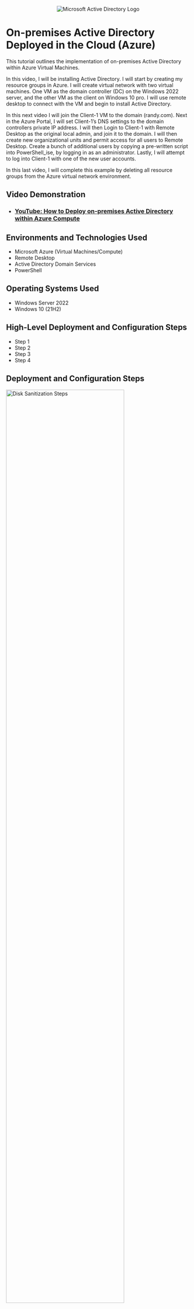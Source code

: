 <p align="center">
<img src="https://i.imgur.com/pU5A58S.png" alt="Microsoft Active Directory Logo"/>
</p>

<h1>On-premises Active Directory Deployed in the Cloud (Azure)</h1>
This tutorial outlines the implementation of on-premises Active Directory within Azure Virtual Machines.

In this video, I will be installing Active Directory. I will start by creating my resource groups in Azure.  I will create virtual network with two virtual machines. One VM as the domain controller (DC) on the Windows 2022 server, and the other VM as the client on Windows 10 pro. I will use remote desktop to connect with the VM and begin to install Active Directory.


In this next video I will join the Client-1 VM to the domain (randy.com).  Next in the Azure Portal, I will set Client-1’s DNS settings to the domain controllers private IP address. I will then Login to Client-1 with Remote Desktop as the original local admin, and join it to the domain. I will then create new organizational units and permit access for all users to Remote Desktop. Create a bunch of additional users by copying a pre-written script into PowerShell_ise, by logging in as an administrator.  Lastly, I will attempt to log into Client-1 with one of the new user accounts.


In this last video, I will complete this example by deleting all resource groups from the Azure virtual network environment.<br />


<h2>Video Demonstration</h2>

- ### [YouTube: How to Deploy on-premises Active Directory within Azure Compute](https://www.youtube.com)

<h2>Environments and Technologies Used</h2>

- Microsoft Azure (Virtual Machines/Compute)
- Remote Desktop
- Active Directory Domain Services
- PowerShell

<h2>Operating Systems Used </h2>

- Windows Server 2022
- Windows 10 (21H2)

<h2>High-Level Deployment and Configuration Steps</h2>

- Step 1
- Step 2
- Step 3
- Step 4

<h2>Deployment and Configuration Steps</h2>

<p>
<img src="https://i.imgur.com/n2uKckw.png" height="80%" width="80%" alt="Disk Sanitization Steps"/>
</p>
<p>
In this photo I am creating a virtual network with two virtual machines. One VM as the domain controller (DC) on the Windows 2022 server, and the other VM as the Client on Windows 10 pro.
</p>
<br />

<p>
<img src="https://i.imgur.com/Bq2wVab.png" height="80%" width="80%" alt="Disk Sanitization Steps"/>
</p>
<p>
In this photo I am setting Client-1’s DNS settings to the domain controllers private IP address. 
</p>
<br />

<p>
<img src="https://i.imgur.com/zFufgQ8.png" height="80%" width="80%" alt="Disk Sanitization Steps"/>
</p>
<p>
In this photo I am deleting all resource groups from the Azure virtual network environment.
</p>
<br />
